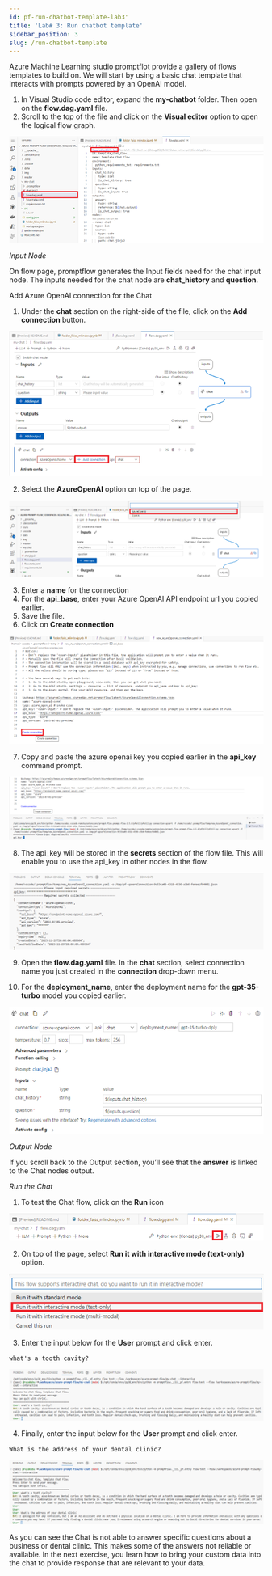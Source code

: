 ```yaml
---
id: pf-run-chatbot-template-lab3'
title: 'Lab# 3: Run chatbot template'
sidebar_position: 3
slug: /run-chatbot-template
---
```


Azure Machine Learning studio promptflot provide a gallery of flows templates to build on.  We will start by using a basic chat template that interacts with prompts powered by an OpenAI model.

1.	In Visual Studio code editor, expand the **my-chatbot** folder.  Then open on the **flow.dag.yaml** file. 
2.	Scroll to the top of the file and click on the **Visual editor** option to open the logical flow graph.

![](/img/tutorial/chat-template-visualselect.png)

*Input Node*

On flow page, promptflow generates the Input fields need for the chat input node.  The inputs needed for the chat node are **chat_history** and **question**.  

Add Azure OpenAI connection for the Chat 

1.	Under the **chat** section on the right-side of the file, click on the **Add connection** button.

![](/img/tutorial/add-chat-connection.png)

2. Select the **AzureOpenAI** option on top of the page.

![](/img/tutorial/azureopenai-connect-option.png)

3. Enter a **name** for the connection 
4. For the **api_base**, enter your Azure OpenAI API endpoint url you copied earlier.
5. Save the file.
6. Click on **Create connection** 

![](/img/tutorial/add-connection.png)

7. Copy and paste the azure openai key you copied earlier in the **api_key** command prompt.

![](/img/tutorial/enter-api-key.png)

8. The api_key will be stored in the **secrets** section of the flow file.  This will enable you to use the api_key in other nodes in the flow.

![](/img/tutorial/azureopenai-connect-success.png)

9. Open the **flow.dag.yaml** file.  In the **chat** section, select connection name you just created in the **connection** drop-down menu.

10. For the **deployment_name**, enter the deployment name for the **gpt-35-turbo** model you copied earlier.

![](/img/tutorial/chatnode-connection-input.png)

*Output Node*

If you scroll back to the Output section, you’ll see that the **answer** is linked to the Chat nodes output.

*Run the Chat*

1.	To test the Chat flow, click on the **Run** icon

![](/img/tutorial/new-chat.png)

2. On top of the page, select **Run it with interactive mode (text-only)** option.

![](/img/tutorial/run-interactive-mode.png)
 
3. Enter the input below for the **User** prompt and click enter.

```shell
what's a tooth cavity?
```

![](/img/tutorial/what-is-cavity.png)

4.	Finally, enter the input below for the **User** prompt and click enter.

```shell
What is the address of your dental clinic?
```

![](/img/tutorial/dental-address.png)
 
As you can see the Chat is not able to answer specific questions about a business or dental clinic.   This makes some of the answers not reliable or available.  In the next exercise, you learn how to bring your custom data into the chat to provide response that are relevant to your data.